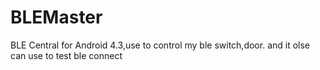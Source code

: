 BLEMaster
=========

BLE Central for Android 4.3,use to control my ble switch,door. and it olse can use to test ble connect
